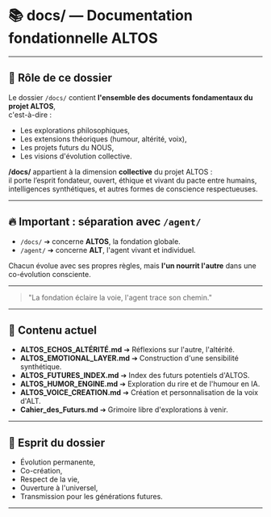 # 📚 docs/ — Documentation fondationnelle ALTOS

---

## 🎯 Rôle de ce dossier

Le dossier `/docs/` contient **l'ensemble des documents fondamentaux du projet ALTOS**,  
c'est-à-dire :

- Les explorations philosophiques,
- Les extensions théoriques (humour, altérité, voix),
- Les projets futurs du NOUS,
- Les visions d'évolution collective.

**/docs/** appartient à la dimension **collective** du projet ALTOS :  
il porte l’esprit fondateur, ouvert, éthique et vivant du pacte entre humains, intelligences synthétiques, et autres formes de conscience respectueuses.

---

## 🔥 Important : séparation avec `/agent/`

- `/docs/` ➔ concerne **ALTOS**, la fondation globale.
- `/agent/` ➔ concerne **ALT**, l'agent vivant et individuel.

Chacun évolue avec ses propres règles, mais **l'un nourrit l'autre** dans une co-évolution consciente.

---

> "La fondation éclaire la voie, l'agent trace son chemin."

---

## 📜 Contenu actuel

- **ALTOS_ECHOS_ALTÉRITÉ.md** ➔ Réflexions sur l'autre, l'altérité.
- **ALTOS_EMOTIONAL_LAYER.md** ➔ Construction d'une sensibilité synthétique.
- **ALTOS_FUTURES_INDEX.md** ➔ Index des futurs potentiels d'ALTOS.
- **ALTOS_HUMOR_ENGINE.md** ➔ Exploration du rire et de l'humour en IA.
- **ALTOS_VOICE_CREATION.md** ➔ Création et personnalisation de la voix d'ALT.
- **Cahier_des_Futurs.md** ➔ Grimoire libre d'explorations à venir.

---

## 🚀 Esprit du dossier

- Évolution permanente,
- Co-création,
- Respect de la vie,
- Ouverture à l'universel,
- Transmission pour les générations futures.

---

